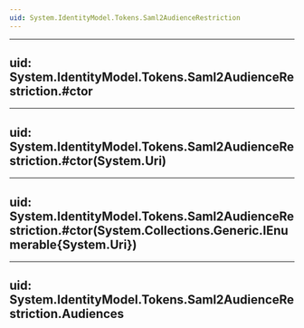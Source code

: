 ```yaml
---
uid: System.IdentityModel.Tokens.Saml2AudienceRestriction
---
```


---
uid: System.IdentityModel.Tokens.Saml2AudienceRestriction.#ctor
---

---
uid: System.IdentityModel.Tokens.Saml2AudienceRestriction.#ctor(System.Uri)
---

---
uid: System.IdentityModel.Tokens.Saml2AudienceRestriction.#ctor(System.Collections.Generic.IEnumerable{System.Uri})
---

---
uid: System.IdentityModel.Tokens.Saml2AudienceRestriction.Audiences
---

